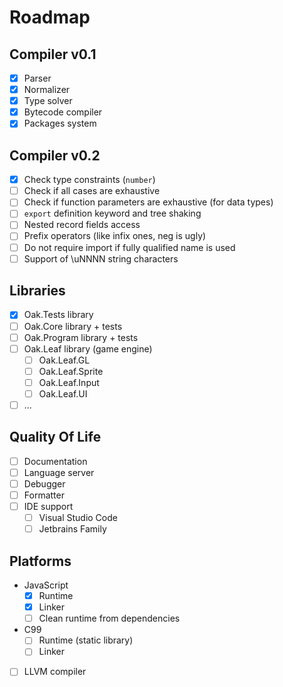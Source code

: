 # Roadmap

## Compiler v0.1
* [x] Parser
* [x] Normalizer
* [x] Type solver
* [x] Bytecode compiler
* [x] Packages system

## Compiler v0.2
* [x] Check type constraints (`number`)
* [ ] Check if all cases are exhaustive
* [ ] Check if function parameters are exhaustive (for data types)
* [ ] `export` definition keyword and tree shaking
* [ ] Nested record fields access
* [ ] Prefix operators (like infix ones, neg is ugly)
* [ ] Do not require import if fully qualified name is used
* [ ] Support of \uNNNN string characters

## Libraries
* [x] Oak.Tests library
* [ ] Oak.Core library + tests
* [ ] Oak.Program library + tests
* [ ] Oak.Leaf library (game engine)
  * [ ] Oak.Leaf.GL
  * [ ] Oak.Leaf.Sprite
  * [ ] Oak.Leaf.Input
  * [ ] Oak.Leaf.UI
* [ ] ...

## Quality Of Life
* [ ] Documentation
* [ ] Language server
* [ ] Debugger
* [ ] Formatter
* [ ] IDE support
  * [ ] Visual Studio Code
  * [ ] Jetbrains Family

## Platforms
* JavaScript
  * [x] Runtime
  * [x] Linker
  * [ ] Clean runtime from dependencies
* C99
  * [ ] Runtime (static library)
  * [ ] Linker
* [ ] LLVM compiler
